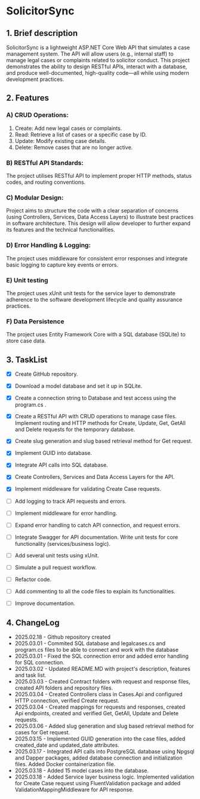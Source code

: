 # SolicitorSync

## 1. Brief description
SolicitorSync is a lightweight ASP.NET Core Web API that simulates a case management system. 
The API will allow users (e.g., internal staff) to manage legal cases or complaints related 
to solicitor conduct. This project demonstrates the ability to design RESTful APIs, interact 
with a database, and produce well-documented, high-quality code—all while using modern 
development practices.

## 2. Features 

### A) CRUD Operations:
1) Create: Add new legal cases or complaints.
2) Read: Retrieve a list of cases or a specific case by ID.
3) Update: Modify existing case details.
4) Delete: Remove cases that are no longer active.

### B) RESTful API Standards:
The project utilises RESTful API to implement proper HTTP methods, status codes, and routing 
conventions.

### C) Modular Design:
Project aims to structure the code with a clear separation of concerns (using Controllers, 
Services, Data Access Layers) to illustrate best practices in software architecture. This 
design will allow developer to further expand its features and the technical functionalities.

### D) Error Handling & Logging:
The project uses middleware for consistent error responses and integrate basic logging to 
capture key events or errors.

### E) Unit testing 
The project uses xUnit unit tests for the service layer to demonstrate adherence to the 
software development lifecycle and quality assurance practices.

### F) Data Persistence
The project uses Entity Framework Core with a SQL database (SQLite) to store case data.

## 3. TaskList

- [x] Create GitHub repository. 
- [x] Download a model database and set it up in SQLite.
- [x] Create a connection string to Database and test access using the program.cs .
- [x] Create a RESTful API with CRUD operations to manage case files. Implement routing and 
HTTP methods for Create, Update, Get, GetAll and Delete requests for the temporary database.
- [x] Create slug generation and slug based retrieval method for Get request.
- [x] Implement GUID into database.
- [x] Integrate API calls into SQL database. 
- [x] Create Controllers, Services and Data Access Layers for the API.
- [x] Implement middleware for validating Create Case requests. 
- [ ] Add logging to track API requests and errors.
- [ ] Implement middleware for error handling.
- [ ] Expand error handling to catch API connection, and request errors.
- [ ] Integrate Swagger for API documentation. Write unit tests for core functionality 
(services/business logic).
- [ ] Add several unit tests using xUnit.
- [ ] Simulate a pull request workflow.
- [ ] Refactor code.
- [ ] Add commenting to all the code files to explain its functionalities.
- [ ] Improve documentation.


## 4. ChangeLog 

+ 2025.02.18 - Github repository created 
+ 2025.03.01 - Commited SQL database and legalcases.cs and program.cs files to be able to 
connect and work with the database
+ 2025.03.01 - Fixed the SQL connection error and added error handling for SQL connection. 
+ 2025.03.02 - Updated README.MD with project's description, features and task list.
+ 2025.03.03 - Created Contract folders with request and response files, created API folders 
and repository files.
+ 2025.03.04 - Created Controllers class in Cases.Api and configured HTTP connection, 
verified Create request.
+ 2025.03.04 - Created mappings for requests and responses, created Api endpoints, created 
and verified Get, GetAll, Update and Delete requests.
+ 2025.03.06 - Added slug generation and slug based retrieval method for cases for 
Get request.
+ 2025.03.15 - Implemented GUID generation into the case files, added created_date and 
updated_date attributes.
+ 2025.03.17 - Integrated API calls into PostgreSQL database using Npgsql and Dapper 
packages, added database connection and initialization files. Added Docker containerization
file. 
+ 2025.03.18 - Added 15 model cases into the database. 
+ 2025.03.18 - Added Service layer business logic. Implemented validation for Create Case 
request using FluentValidation package and added ValidationMappingMiddleware for API response.





